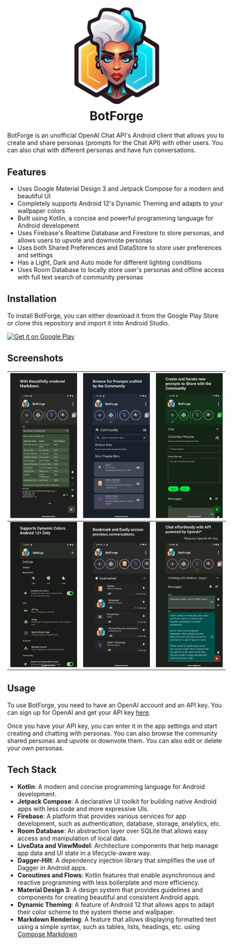 <h1 align="center">
  <img src="app/src/main/res/drawable/logo.png" width="200">
  <br>BotForge<br>
</h1>

BotForge is an unofficial OpenAI Chat API's Android client that allows you to create and share personas (prompts for the Chat API) with other users. You can also chat with different personas and have fun conversations.

## Features

- Uses Google Material Design 3 and Jetpack Compose for a modern and beautiful UI
- Completely supports Android 12's Dynamic Theming and adapts to your wallpaper colors
- Built using Kotlin, a concise and powerful programming language for Android development
- Uses Firebase's Realtime Database and Firestore to store personas, and allows users to upvote and downvote personas
- Uses both Shared Preferences and DataStore to store user preferences and settings
- Has a Light, Dark and Auto mode for different lighting conditions
- Uses Room Database to locally store user's personas and offline access with full text search of community personas

## Installation

To install BotForge, you can either download it from the Google Play Store or clone this repository and import it into Android Studio.

<a href='https://play.google.com/store/apps/details?id=com.mohandass.botforge&pcampaignid=pcampaignidMKT-Other-global-all-co-prtnr-py-PartBadge-Mar2515-1'><img  width="200" alt='Get it on Google Play' src='https://play.google.com/intl/en_us/badges/static/images/badges/en_badge_web_generic.png'/></a>

## Screenshots

| <img src="assets/BotForge/Phone%201phone_1.png" width="400"> | <img src="assets/BotForge/Phone%202phone_2.png" width="400"> | <img src="assets/BotForge/Phone%203phone_3.png" width="400"> |
|-------------------------------------------------------|-------------------------------------------------------|-------------------------------------------------------|
| <img src="assets/BotForge/Phone%204phone_4.png" width="400"> | <img src="assets/BotForge/Phone%205phone_5.png" width="400"> | <img src="assets/BotForge/Phone%206phone_6.png" width="400"> |


## Usage

To use BotForge, you need to have an OpenAI account and an API key. You can sign up for OpenAI and get your API key [here](https://platform.openai.com/account/api-keys).

Once you have your API key, you can enter it in the app settings and start creating and chatting with personas. You can also browse the community shared personas and upvote or downvote them. You can also edit or delete your own personas.

## Tech Stack

- **Kotlin**: A modern and concise programming language for Android development.
- **Jetpack Compose**: A declarative UI toolkit for building native Android apps with less code and more expressive UIs.
- **Firebase**: A platform that provides various services for app development, such as authentication, database, storage, analytics, etc.
- **Room Database**: An abstraction layer over SQLite that allows easy access and manipulation of local data.
- **LiveData and ViewModel**: Architecture components that help manage app data and UI state in a lifecycle-aware way.
- **Dagger-Hilt**: A dependency injection library that simplifies the use of Dagger in Android apps.
- **Coroutines and Flows**: Kotlin features that enable asynchronous and reactive programming with less boilerplate and more efficiency.
- **Material Design 3**: A design system that provides guidelines and components for creating beautiful and consistent Android apps.
- **Dynamic Theming**: A feature of Android 12 that allows apps to adapt their color scheme to the system theme and wallpaper.
- **Markdown Rendering**: A feature that allows displaying formatted text using a simple syntax, such as tables, lists, headings, etc. using [Compose Markdown](https://github.com/jeziellago/compose-markdown)
